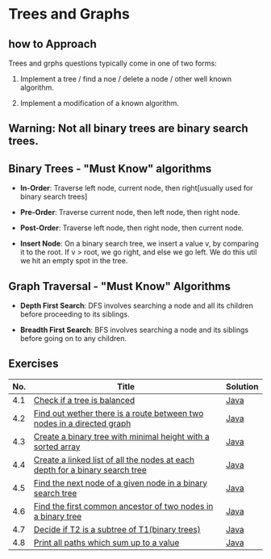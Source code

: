 # Trees and Graphs

## how to Approach

Trees and grphs questions typically come in one of two forms:

1. Implement a tree / find a noe / delete a node / other well known algorithm.

2. Implement a modification of a known algorithm.

## Warning: Not all binary trees are binary search trees.

## Binary Trees - "Must Know" algorithms

* __In-Order__: Traverse left node, current node, then right[usually used for binary search trees]

* __Pre-Order__: Traverse current node, then left node, then right node.

* __Post-Order__: Traverse left node, then right node, then current node.

* __Insert Node__: On a binary search tree, we insert a value v, by comparing it to the root. If v > root, we go right, and else we go left. We do this util we hit an empty spot in the tree.

## Graph Traversal - "Must Know" Algorithms

* __Depth First Search__: DFS involves searching a node and all its children before proceeding to its siblings.

* __Breadth First Search__: BFS involves searching a node and its siblings before going on to any children.


## Exercises

|No.|Title|Solution|
|---|-----|--------|
|4.1|[Check if a tree is balanced](is-balanced-tree)|[Java](is-balanced-tree/IsBalancedTree.java)|
|4.2|[Find out wether there is a route between two nodes in a directed graph]()|[Java]()
|4.3|[Create a binary tree with minimal height with a sorted array]()|[Java]()|
|4.4|[Create a linked list of all the nodes at each depth for a binary search tree]()|[Java]()|
|4.5|[Find the next node of a given node in a binary search tree]()|[Java]()|
|4.6|[Find the first common ancestor of two nodes in a binary tree]()|[Java]()|
|4.7|[Decide if T2 is a subtree of T1(binary trees)]()|[Java]()|
|4.8|[Print all paths which sum up to a value]()|[Java]()|

